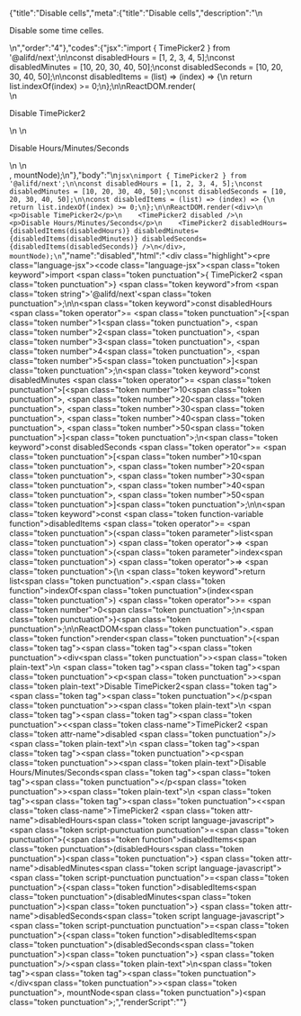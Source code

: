 {"title":"Disable cells","meta":{"title":"Disable cells","description":"\n<p>Disable some time celles.</p>\n","order":"4"},"codes":{"jsx":"import { TimePicker2 } from '@alifd/next';\n\nconst disabledHours = [1, 2, 3, 4, 5];\nconst disabledMinutes = [10, 20, 30, 40, 50];\nconst disabledSeconds = [10, 20, 30, 40, 50];\n\nconst disabledItems = (list) => (index) => {\n    return list.indexOf(index) >= 0;\n};\n\nReactDOM.render(<div>\n    <p>Disable TimePicker2</p>\n    <TimePicker2 disabled />\n    <p>Disable Hours/Minutes/Seconds</p>\n    <TimePicker2 disabledHours={disabledItems(disabledHours)} disabledMinutes={disabledItems(disabledMinutes)} disabledSeconds={disabledItems(disabledSeconds)} />\n</div>, mountNode);\n"},"body":"\n````jsx\nimport { TimePicker2 } from '@alifd/next';\n\nconst disabledHours = [1, 2, 3, 4, 5];\nconst disabledMinutes = [10, 20, 30, 40, 50];\nconst disabledSeconds = [10, 20, 30, 40, 50];\n\nconst disabledItems = (list) => (index) => {\n    return list.indexOf(index) >= 0;\n};\n\nReactDOM.render(<div>\n    <p>Disable TimePicker2</p>\n    <TimePicker2 disabled />\n    <p>Disable Hours/Minutes/Seconds</p>\n    <TimePicker2 disabledHours={disabledItems(disabledHours)} disabledMinutes={disabledItems(disabledMinutes)} disabledSeconds={disabledItems(disabledSeconds)} />\n</div>, mountNode);\n````","name":"disabled","html":"<script>(function(){'use strict';\n\nvar _next = require('@alifd/next');\n\nvar disabledHours = [1, 2, 3, 4, 5];\nvar disabledMinutes = [10, 20, 30, 40, 50];\nvar disabledSeconds = [10, 20, 30, 40, 50];\n\nvar disabledItems = function disabledItems(list) {\n    return function (index) {\n        return list.indexOf(index) >= 0;\n    };\n};\n\nReactDOM.render(React.createElement(\n    'div',\n    null,\n    React.createElement(\n        'p',\n        null,\n        'Disable TimePicker2'\n    ),\n    React.createElement(_next.TimePicker2, { disabled: true }),\n    React.createElement(\n        'p',\n        null,\n        'Disable Hours/Minutes/Seconds'\n    ),\n    React.createElement(_next.TimePicker2, { disabledHours: disabledItems(disabledHours), disabledMinutes: disabledItems(disabledMinutes), disabledSeconds: disabledItems(disabledSeconds) })\n), mountNode);})()</script><div class=\"highlight\"><pre class=\"language-jsx\"><code class=\"language-jsx\"><span class=\"token keyword\">import</span> <span class=\"token punctuation\">{</span> TimePicker2 <span class=\"token punctuation\">}</span> <span class=\"token keyword\">from</span> <span class=\"token string\">'@alifd/next'</span><span class=\"token punctuation\">;</span>\n\n<span class=\"token keyword\">const</span> disabledHours <span class=\"token operator\">=</span> <span class=\"token punctuation\">[</span><span class=\"token number\">1</span><span class=\"token punctuation\">,</span> <span class=\"token number\">2</span><span class=\"token punctuation\">,</span> <span class=\"token number\">3</span><span class=\"token punctuation\">,</span> <span class=\"token number\">4</span><span class=\"token punctuation\">,</span> <span class=\"token number\">5</span><span class=\"token punctuation\">]</span><span class=\"token punctuation\">;</span>\n<span class=\"token keyword\">const</span> disabledMinutes <span class=\"token operator\">=</span> <span class=\"token punctuation\">[</span><span class=\"token number\">10</span><span class=\"token punctuation\">,</span> <span class=\"token number\">20</span><span class=\"token punctuation\">,</span> <span class=\"token number\">30</span><span class=\"token punctuation\">,</span> <span class=\"token number\">40</span><span class=\"token punctuation\">,</span> <span class=\"token number\">50</span><span class=\"token punctuation\">]</span><span class=\"token punctuation\">;</span>\n<span class=\"token keyword\">const</span> disabledSeconds <span class=\"token operator\">=</span> <span class=\"token punctuation\">[</span><span class=\"token number\">10</span><span class=\"token punctuation\">,</span> <span class=\"token number\">20</span><span class=\"token punctuation\">,</span> <span class=\"token number\">30</span><span class=\"token punctuation\">,</span> <span class=\"token number\">40</span><span class=\"token punctuation\">,</span> <span class=\"token number\">50</span><span class=\"token punctuation\">]</span><span class=\"token punctuation\">;</span>\n\n<span class=\"token keyword\">const</span> <span class=\"token function-variable function\">disabledItems</span> <span class=\"token operator\">=</span> <span class=\"token punctuation\">(</span><span class=\"token parameter\">list</span><span class=\"token punctuation\">)</span> <span class=\"token operator\">=></span> <span class=\"token punctuation\">(</span><span class=\"token parameter\">index</span><span class=\"token punctuation\">)</span> <span class=\"token operator\">=></span> <span class=\"token punctuation\">{</span>\n    <span class=\"token keyword\">return</span> list<span class=\"token punctuation\">.</span><span class=\"token function\">indexOf</span><span class=\"token punctuation\">(</span>index<span class=\"token punctuation\">)</span> <span class=\"token operator\">>=</span> <span class=\"token number\">0</span><span class=\"token punctuation\">;</span>\n<span class=\"token punctuation\">}</span><span class=\"token punctuation\">;</span>\n\nReactDOM<span class=\"token punctuation\">.</span><span class=\"token function\">render</span><span class=\"token punctuation\">(</span><span class=\"token tag\"><span class=\"token tag\"><span class=\"token punctuation\">&lt;</span>div</span><span class=\"token punctuation\">></span></span><span class=\"token plain-text\">\n    </span><span class=\"token tag\"><span class=\"token tag\"><span class=\"token punctuation\">&lt;</span>p</span><span class=\"token punctuation\">></span></span><span class=\"token plain-text\">Disable TimePicker2</span><span class=\"token tag\"><span class=\"token tag\"><span class=\"token punctuation\">&lt;/</span>p</span><span class=\"token punctuation\">></span></span><span class=\"token plain-text\">\n    </span><span class=\"token tag\"><span class=\"token tag\"><span class=\"token punctuation\">&lt;</span><span class=\"token class-name\">TimePicker2</span></span> <span class=\"token attr-name\">disabled</span> <span class=\"token punctuation\">/></span></span><span class=\"token plain-text\">\n    </span><span class=\"token tag\"><span class=\"token tag\"><span class=\"token punctuation\">&lt;</span>p</span><span class=\"token punctuation\">></span></span><span class=\"token plain-text\">Disable Hours/Minutes/Seconds</span><span class=\"token tag\"><span class=\"token tag\"><span class=\"token punctuation\">&lt;/</span>p</span><span class=\"token punctuation\">></span></span><span class=\"token plain-text\">\n    </span><span class=\"token tag\"><span class=\"token tag\"><span class=\"token punctuation\">&lt;</span><span class=\"token class-name\">TimePicker2</span></span> <span class=\"token attr-name\">disabledHours</span><span class=\"token script language-javascript\"><span class=\"token script-punctuation punctuation\">=</span><span class=\"token punctuation\">{</span><span class=\"token function\">disabledItems</span><span class=\"token punctuation\">(</span>disabledHours<span class=\"token punctuation\">)</span><span class=\"token punctuation\">}</span></span> <span class=\"token attr-name\">disabledMinutes</span><span class=\"token script language-javascript\"><span class=\"token script-punctuation punctuation\">=</span><span class=\"token punctuation\">{</span><span class=\"token function\">disabledItems</span><span class=\"token punctuation\">(</span>disabledMinutes<span class=\"token punctuation\">)</span><span class=\"token punctuation\">}</span></span> <span class=\"token attr-name\">disabledSeconds</span><span class=\"token script language-javascript\"><span class=\"token script-punctuation punctuation\">=</span><span class=\"token punctuation\">{</span><span class=\"token function\">disabledItems</span><span class=\"token punctuation\">(</span>disabledSeconds<span class=\"token punctuation\">)</span><span class=\"token punctuation\">}</span></span> <span class=\"token punctuation\">/></span></span><span class=\"token plain-text\">\n</span><span class=\"token tag\"><span class=\"token tag\"><span class=\"token punctuation\">&lt;/</span>div</span><span class=\"token punctuation\">></span></span><span class=\"token punctuation\">,</span> mountNode<span class=\"token punctuation\">)</span><span class=\"token punctuation\">;</span></code></pre></div>","renderScript":"<script>(function(){'use strict';\n\nvar _createClass = function () { function defineProperties(target, props) { for (var i = 0; i < props.length; i++) { var descriptor = props[i]; descriptor.enumerable = descriptor.enumerable || false; descriptor.configurable = true; if (\"value\" in descriptor) descriptor.writable = true; Object.defineProperty(target, descriptor.key, descriptor); } } return function (Constructor, protoProps, staticProps) { if (protoProps) defineProperties(Constructor.prototype, protoProps); if (staticProps) defineProperties(Constructor, staticProps); return Constructor; }; }();\n\nvar _reactLive = require('react-live');\n\nvar _next = require('@alifd/next');\n\nfunction _classCallCheck(instance, Constructor) { if (!(instance instanceof Constructor)) { throw new TypeError(\"Cannot call a class as a function\"); } }\n\nfunction _possibleConstructorReturn(self, call) { if (!self) { throw new ReferenceError(\"this hasn't been initialised - super() hasn't been called\"); } return call && (typeof call === \"object\" || typeof call === \"function\") ? call : self; }\n\nfunction _inherits(subClass, superClass) { if (typeof superClass !== \"function\" && superClass !== null) { throw new TypeError(\"Super expression must either be null or a function, not \" + typeof superClass); } subClass.prototype = Object.create(superClass && superClass.prototype, { constructor: { value: subClass, enumerable: false, writable: true, configurable: true } }); if (superClass) Object.setPrototypeOf ? Object.setPrototypeOf(subClass, superClass) : subClass.__proto__ = superClass; }\n\nwindow.demoNames.push('disabledEnUs');\n\n\nwindow.disabledEnUsRenderScript = function disabledEnUsRenderScript(liveDemo) {\n    var mountNode = document.getElementById('disabledEnUs-mount');\n    if (liveDemo === \"false\") {\n        document.getElementById('disabledEnUs-body').innerHTML = '<pre class=\"language-jsx\"><code class=\"language-jsx\"><span class=\"token keyword\">import</span> <span class=\"token punctuation\">{</span> TimePicker2 <span class=\"token punctuation\">}</span> <span class=\"token keyword\">from</span> <span class=\"token string\">\\'@alifd/next\\'</span><span class=\"token punctuation\">;</span>\\n\\n<span class=\"token keyword\">const</span> disabledHours <span class=\"token operator\">=</span> <span class=\"token punctuation\">[</span><span class=\"token number\">1</span><span class=\"token punctuation\">,</span> <span class=\"token number\">2</span><span class=\"token punctuation\">,</span> <span class=\"token number\">3</span><span class=\"token punctuation\">,</span> <span class=\"token number\">4</span><span class=\"token punctuation\">,</span> <span class=\"token number\">5</span><span class=\"token punctuation\">]</span><span class=\"token punctuation\">;</span>\\n<span class=\"token keyword\">const</span> disabledMinutes <span class=\"token operator\">=</span> <span class=\"token punctuation\">[</span><span class=\"token number\">10</span><span class=\"token punctuation\">,</span> <span class=\"token number\">20</span><span class=\"token punctuation\">,</span> <span class=\"token number\">30</span><span class=\"token punctuation\">,</span> <span class=\"token number\">40</span><span class=\"token punctuation\">,</span> <span class=\"token number\">50</span><span class=\"token punctuation\">]</span><span class=\"token punctuation\">;</span>\\n<span class=\"token keyword\">const</span> disabledSeconds <span class=\"token operator\">=</span> <span class=\"token punctuation\">[</span><span class=\"token number\">10</span><span class=\"token punctuation\">,</span> <span class=\"token number\">20</span><span class=\"token punctuation\">,</span> <span class=\"token number\">30</span><span class=\"token punctuation\">,</span> <span class=\"token number\">40</span><span class=\"token punctuation\">,</span> <span class=\"token number\">50</span><span class=\"token punctuation\">]</span><span class=\"token punctuation\">;</span>\\n\\n<span class=\"token keyword\">const</span> <span class=\"token function-variable function\">disabledItems</span> <span class=\"token operator\">=</span> <span class=\"token punctuation\">(</span><span class=\"token parameter\">list</span><span class=\"token punctuation\">)</span> <span class=\"token operator\">=></span> <span class=\"token punctuation\">(</span><span class=\"token parameter\">index</span><span class=\"token punctuation\">)</span> <span class=\"token operator\">=></span> <span class=\"token punctuation\">{</span>\\n    <span class=\"token keyword\">return</span> list<span class=\"token punctuation\">.</span><span class=\"token function\">indexOf</span><span class=\"token punctuation\">(</span>index<span class=\"token punctuation\">)</span> <span class=\"token operator\">>=</span> <span class=\"token number\">0</span><span class=\"token punctuation\">;</span>\\n<span class=\"token punctuation\">}</span><span class=\"token punctuation\">;</span>\\n\\nReactDOM<span class=\"token punctuation\">.</span><span class=\"token function\">render</span><span class=\"token punctuation\">(</span><span class=\"token tag\"><span class=\"token tag\"><span class=\"token punctuation\">&lt;</span>div</span><span class=\"token punctuation\">></span></span><span class=\"token plain-text\">\\n    </span><span class=\"token tag\"><span class=\"token tag\"><span class=\"token punctuation\">&lt;</span>p</span><span class=\"token punctuation\">></span></span><span class=\"token plain-text\">Disable TimePicker2</span><span class=\"token tag\"><span class=\"token tag\"><span class=\"token punctuation\">&lt;/</span>p</span><span class=\"token punctuation\">></span></span><span class=\"token plain-text\">\\n    </span><span class=\"token tag\"><span class=\"token tag\"><span class=\"token punctuation\">&lt;</span><span class=\"token class-name\">TimePicker2</span></span> <span class=\"token attr-name\">disabled</span> <span class=\"token punctuation\">/></span></span><span class=\"token plain-text\">\\n    </span><span class=\"token tag\"><span class=\"token tag\"><span class=\"token punctuation\">&lt;</span>p</span><span class=\"token punctuation\">></span></span><span class=\"token plain-text\">Disable Hours/Minutes/Seconds</span><span class=\"token tag\"><span class=\"token tag\"><span class=\"token punctuation\">&lt;/</span>p</span><span class=\"token punctuation\">></span></span><span class=\"token plain-text\">\\n    </span><span class=\"token tag\"><span class=\"token tag\"><span class=\"token punctuation\">&lt;</span><span class=\"token class-name\">TimePicker2</span></span> <span class=\"token attr-name\">disabledHours</span><span class=\"token script language-javascript\"><span class=\"token script-punctuation punctuation\">=</span><span class=\"token punctuation\">{</span><span class=\"token function\">disabledItems</span><span class=\"token punctuation\">(</span>disabledHours<span class=\"token punctuation\">)</span><span class=\"token punctuation\">}</span></span> <span class=\"token attr-name\">disabledMinutes</span><span class=\"token script language-javascript\"><span class=\"token script-punctuation punctuation\">=</span><span class=\"token punctuation\">{</span><span class=\"token function\">disabledItems</span><span class=\"token punctuation\">(</span>disabledMinutes<span class=\"token punctuation\">)</span><span class=\"token punctuation\">}</span></span> <span class=\"token attr-name\">disabledSeconds</span><span class=\"token script language-javascript\"><span class=\"token script-punctuation punctuation\">=</span><span class=\"token punctuation\">{</span><span class=\"token function\">disabledItems</span><span class=\"token punctuation\">(</span>disabledSeconds<span class=\"token punctuation\">)</span><span class=\"token punctuation\">}</span></span> <span class=\"token punctuation\">/></span></span><span class=\"token plain-text\">\\n</span><span class=\"token tag\"><span class=\"token tag\"><span class=\"token punctuation\">&lt;/</span>div</span><span class=\"token punctuation\">></span></span><span class=\"token punctuation\">,</span> mountNode<span class=\"token punctuation\">)</span><span class=\"token punctuation\">;</span>\\n</code></pre>\\n'.replace(/{backquote}/g, '`').replace(/{dollar}/g, '$');\n\n        var disabledHours = [1, 2, 3, 4, 5];\n        var disabledMinutes = [10, 20, 30, 40, 50];\n        var disabledSeconds = [10, 20, 30, 40, 50];\n\n        var disabledItems = function disabledItems(list) {\n            return function (index) {\n                return list.indexOf(index) >= 0;\n            };\n        };\n\n        ReactDOM.render(React.createElement(\n            'div',\n            null,\n            React.createElement(\n                'p',\n                null,\n                'Disable TimePicker2'\n            ),\n            React.createElement(_next.TimePicker2, { disabled: true }),\n            React.createElement(\n                'p',\n                null,\n                'Disable Hours/Minutes/Seconds'\n            ),\n            React.createElement(_next.TimePicker2, { disabledHours: disabledItems(disabledHours), disabledMinutes: disabledItems(disabledMinutes), disabledSeconds: disabledItems(disabledSeconds) })\n        ), mountNode);\n\n        return;\n    }\n\n    var disabledEnUsLiveScript = 'const disabledHours = [1, 2, 3, 4, 5];\\nconst disabledMinutes = [10, 20, 30, 40, 50];\\nconst disabledSeconds = [10, 20, 30, 40, 50];\\n\\nconst disabledItems = list => index => {\\n  return list.indexOf(index) >= 0;\\n};\\n\\nReactDOM.render(\\n  <div>\\n    <p>Disable TimePicker2</p>\\n    <TimePicker2 disabled />\\n    <p>Disable Hours/Minutes/Seconds</p>\\n    <TimePicker2\\n      disabledHours={disabledItems(disabledHours)}\\n      disabledMinutes={disabledItems(disabledMinutes)}\\n      disabledSeconds={disabledItems(disabledSeconds)}\\n    />\\n  </div>,\\n  mountNode\\n);';\n    var emptyTheme = {\n        plain: {},\n        styles: [{\n            types: [],\n            styles: {}\n        }]\n    };\n\n    function renderAfter() {\n        ReactDOM.render(React.createElement(\n            _next.Balloon.Tooltip,\n            {\n                align: 't',\n                style: { maxWidth: 320 },\n                trigger: React.createElement('div', {\n                    dangerouslySetInnerHTML: {\n                        __html: '<pre class=\"language-jsx\"><code class=\"language-jsx\"><span class=\"token keyword\">import</span> <span class=\"token punctuation\">{</span> TimePicker2 <span class=\"token punctuation\">}</span> <span class=\"token keyword\">from</span> <span class=\"token string\">\\'@alifd/next\\'</span><span class=\"token punctuation\">;</span>\\n</code></pre>\\n'\n                    }\n                })\n            },\n            '\\u7F16\\u8F91\\u6A21\\u5F0F\\u6682\\u4E0D\\u652F\\u6301\\u4FEE\\u6539\\u4F9D\\u8D56\\u5F15\\u5165'\n        ), document.getElementById('disabledEnUs-live-import'));\n    }\n\n    var LiveRenderer = function (_React$Component) {\n        _inherits(LiveRenderer, _React$Component);\n\n        function LiveRenderer(props) {\n            _classCallCheck(this, LiveRenderer);\n\n            var _this = _possibleConstructorReturn(this, (LiveRenderer.__proto__ || Object.getPrototypeOf(LiveRenderer)).call(this, props));\n\n            _this.onBlur = function () {\n                var time = new Date().getTime();\n                window.top.postMessage({\n                    type: 'ReactLiveEdit',\n                    from: 'demo',\n                    body: { name: 'disabledEnUs', component: 'TimePicker2', time: time }\n                }, '*');\n            };\n\n            return _this;\n        }\n\n        _createClass(LiveRenderer, [{\n            key: 'componentDidMount',\n            value: function componentDidMount() {\n                renderAfter();\n            }\n        }, {\n            key: 'render',\n            value: function render() {\n                return React.createElement(\n                    _reactLive.LiveProvider,\n                    {\n                        code: disabledEnUsLiveScript,\n                        scope: { TimePicker2: _next.TimePicker2, mountNode: mountNode },\n                        noInline: true },\n                    React.createElement(\n                        'div',\n                        { id: 'disabledEnUs-live-editor' },\n                        React.createElement(_reactLive.LiveError, { id: 'disabledEnUs-live-error', className: 'react-live-error' }),\n                        React.createElement('div', { id: 'disabledEnUs-live-import' }),\n                        React.createElement(\n                            'div',\n                            { id: 'disabledEnUs-live-body', className: 'react-live-body' },\n                            React.createElement(_reactLive.LiveEditor, { theme: emptyTheme, onBlur: this.onBlur })\n                        ),\n                        React.createElement('div', { id: 'disabledEnUs-live-css' })\n                    ),\n                    React.createElement(_reactLive.LivePreview, null)\n                );\n            }\n        }]);\n\n        return LiveRenderer;\n    }(React.Component);\n\n    ReactDOM.render(React.createElement(LiveRenderer, null), document.getElementById('disabledEnUs-body'));\n    return;\n};\n\nwindow.renderFuncs.push(disabledEnUsRenderScript);\n\nfunction onRiddleOrCodePenClick(type) {\n    var time = new Date().getTime();\n    window.top.postMessage({\n        type: 'RiddleOrCodePenClick',\n        from: 'demo',\n        body: { name: 'disabledEnUs', component: 'TimePicker2', type: type, time: time }\n    }, '*');\n}\nReactDOM.render(React.createElement(\n    _next.Balloon.Tooltip,\n    {\n        align: 'b',\n        style: { maxWidth: 400 },\n        trigger: React.createElement(\n            'span',\n            { role: 'img', className: 'op-icon', onClick: function onClick() {\n                    return onRiddleOrCodePenClick('CodePen');\n                } },\n            React.createElement(\n                'svg',\n                { viewBox: '0 0 20 20', fill: 'currentColor' },\n                React.createElement('path', {\n                    d: 'M17.7207447,7.0537234 L10.2739362,2.0893617 C10.0952128,1.97021277 9.86223404,1.97021277 9.68404255,2.0893617 L2.23723404,7.0537234 C2.0893617,7.15212766 2.00053191,7.31861702 2.00053191,7.4962766 L2.00053191,12.4606383 C2.00053191,12.6382979 2.0893617,12.8047872 2.23723404,12.9031915 L9.68404255,17.8675532 C9.77340426,17.9271277 9.87606383,17.9569149 9.97925532,17.9569149 C10.0824468,17.9569149 10.1851064,17.9271277 10.2744681,17.8675532 L17.7212766,12.9031915 C17.8691489,12.8047872 17.9579787,12.6382979 17.9579787,12.4606383 L17.9579787,7.4962766 C17.9579787,7.31861702 17.8691489,7.15212766 17.7212766,7.0537234 L17.7207447,7.0537234 Z M9.9787234,11.8218085 L7.2143617,9.9787234 L9.9787234,8.1356383 L12.7430851,9.9787234 L9.9787234,11.8218085 Z M10.5106383,7.21170213 L10.5106383,3.52553191 L16.4664894,7.4962766 L13.7021277,9.3393617 L10.5106383,7.21170213 Z M9.44680851,7.21170213 L6.25531915,9.3393617 L3.49095745,7.4962766 L9.44680851,3.52553191 L9.44680851,7.21170213 Z M5.2962766,9.9787234 L3.06382979,11.4670213 L3.06382979,8.49042553 L5.2962766,9.9787234 Z M6.25531915,10.6180851 L9.44680851,12.7457447 L9.44680851,16.4319149 L3.49095745,12.4611702 L6.25531915,10.6180851 Z M10.5106383,12.7457447 L13.7021277,10.6180851 L16.4664894,12.4611702 L10.5106383,16.4319149 L10.5106383,12.7457447 Z M14.6611702,9.9787234 L16.893617,8.49042553 L16.893617,11.4670213 L14.6611702,9.9787234 Z' })\n            )\n        ) },\n    React.createElement(\n        'span',\n        null,\n        '\\u5728CodePen\\u4E2D\\u6253\\u5F00'\n    )\n), document.getElementById('disabledEnUs-CodePen'));\nReactDOM.render(React.createElement(\n    _next.Balloon.Tooltip,\n    {\n        align: 'b',\n        style: { maxWidth: 400 },\n        trigger: React.createElement(\n            'span',\n            { role: 'img', className: 'op-icon', onClick: function onClick() {\n                    return onRiddleOrCodePenClick('Riddle');\n                } },\n            React.createElement(\n                'svg',\n                { viewBox: '0 0 20 20', fill: 'currentColor' },\n                React.createElement('path', {\n                    d: 'M12.0135981,2 C14.9585189,2 17.345849,4.38716704 17.345849,7.33333333 C17.345849,9.38478693 16.1882418,11.1657179 14.4903288,12.0578577 L17.2084049,16.7658872 C17.2378708,16.8169235 17.2591949,16.8704263 17.2727803,16.9248914 C17.3474476,17.0262914 17.3916465,17.1520943 17.3916465,17.2882205 C17.3916465,17.628088 17.1161295,17.9036051 16.7762619,17.9036051 L2.81174505,17.9048498 C2.75007855,17.9255976 2.68404472,17.9368421 2.61538462,17.9368421 C2.27551708,17.9368421 2,17.661325 2,17.3214575 L2,4.90050552 C2,4.44767651 2.36696407,4.08058607 2.8201909,4.08058607 L2.8201909,4.08058607 L4.598,4.08 L4.59829061,3.64037695 C4.59829061,2.78210363 5.25867561,2.07778272 6.09736436,2.00602116 L6.23871411,2 Z M11.9839597,3.23076923 L6.23745245,3.23076923 C6.01143198,3.23076923 5.82905984,3.41419855 5.82905984,3.64047008 L5.82905984,3.64047008 L5.829,4.08 L11.5615101,4.08058607 C13.3089935,4.08058607 14.7370181,5.4476011 14.8334247,7.17082808 L14.8386124,7.35677655 C14.8386124,9.16616658 13.3721154,10.632967 11.5615101,10.632967 L11.5615101,10.632967 L10.299,10.632 L12.6155561,14.6429723 C12.7020335,14.7927556 12.7183875,14.9637818 12.6748043,15.1180362 C12.6779184,15.1342067 12.6786336,15.1513556 12.6786336,15.1686715 C12.6786336,15.508539 12.4031165,15.7840561 12.063249,15.7840561 L5.39477011,15.7840561 C5.33908357,15.7840561 5.28512459,15.7766596 5.23382202,15.7627953 L5.21367522,15.7639098 L5.21367522,15.7639098 C4.87380768,15.7639098 4.59829061,15.4883927 4.59829061,15.1485252 L4.598,5.323 L3.23076923,5.32307709 L3.23,16.672 L15.733,16.672 L13.0769083,12.0713449 C12.9069827,11.7770252 13.0078241,11.40068 13.3021438,11.2307544 C13.3538063,11.200927 13.4079962,11.1794424 13.4631533,11.1658825 C14.9972153,10.5673738 16.0854701,9.07745387 16.0854701,7.33333333 C16.0854701,5.06705157 14.2491614,3.23076923 11.9839597,3.23076923 L11.9839597,3.23076923 Z M11.7212434,5.32867389 L11.5688942,5.32307709 L5.829,5.323 L5.82905984,11.0261966 C5.82905984,11.0464748 5.83052125,11.0664018 5.83334393,11.0858783 L5.84579569,11.1428571 L5.829,11.142 L5.829,14.553 L11.142,14.553 L8.71393544,10.3467056 C8.54400168,10.0523717 8.64484792,9.67600839 8.93918185,9.50607462 C9.01663814,9.46135521 9.09977514,9.43538787 9.18333591,9.42676402 L9.18350929,9.40512829 L11.5688942,9.40512829 C12.6982428,9.40512829 13.6102561,8.49132999 13.6102561,7.36410269 C13.6102561,6.23662753 12.6963072,5.32307709 11.5688942,5.32307709 Z' })\n            )\n        ) },\n    React.createElement(\n        'span',\n        null,\n        '\\u5728Riddle\\u4E2D\\u6253\\u5F00'\n    )\n), document.getElementById('disabledEnUs-Riddle'));\nReactDOM.render(React.createElement(\n    _next.Balloon.Tooltip,\n    {\n        align: 'b',\n        style: { maxWidth: 320 },\n        trigger: React.createElement(\n            'span',\n            { className: 'code-box-code-action', onClick: function onClick() {\n                    _next.Message.success('复制成功');\n                } },\n            React.createElement(\n                'svg',\n                { viewBox: '0 0 20 20', focusable: 'false', 'data-icon': 'snippets', width: '20px', height: '20px', fill: 'currentColor', 'aria-hidden': 'true' },\n                React.createElement('path', { d: 'M15,5 L15,18 L2,18 L2,5 L15,5 Z M14,6 L3,6 L3,17 L14,17 L14,6 Z M18,2 L18,15 L16,15 L16,13.999 L17,14 L17,3 L6,3 L6,4 L5,4 L5,2 L18,2 Z M9,8 L9,11 L12,11 L12,12 L9,12 L9,15 L8,15 L8,12 L5,12 L5,11 L8,11 L8,8 L9,8 Z' })\n            )\n        )\n    },\n    React.createElement(\n        'span',\n        null,\n        '\\u590D\\u5236\\u4EE3\\u7801'\n    )\n), document.getElementById('disabledEnUs-copy-btn'));\nReactDOM.render(React.createElement(\n    React.Fragment,\n    null,\n    React.createElement(\n        _next.Balloon.Tooltip,\n        {\n            align: 'b',\n            style: { maxWidth: 400 },\n            trigger: React.createElement(\n                'span',\n                { id: 'disabledEnUs-icon-show', className: 'code-box-code-action code-expand-icon-show' },\n                React.createElement(\n                    'svg',\n                    { alt: 'expand code', width: '20px', height: '20px', viewBox: '0 0 20 20', fill: 'currentColor' },\n                    React.createElement('path', {\n                        d: 'M14.4307124,13.5667899 L15.1349452,14.276759 L10.7473676,18.6288871 L6.42783259,14.2738791 L7.13782502,13.5696698 L10.7530744,17.2147744 L14.4307124,13.5667899 Z M4.79130753,8.067524 L16.3824174,11.1733525 L16.1235984,12.1392784 L4.53248848,9.03344983 L4.79130753,8.067524 Z M10.8154102,1.57503552 L15.1349452,5.93004351 L14.4249528,6.63425282 L10.809949,2.98914817 L7.13206544,6.6371327 L6.42783259,5.92716363 L10.8154102,1.57503552 Z',\n                        transform: 'translate(10.457453, 10.101961) rotate(90.000000) translate(-10.457453, -10.101961) ' })\n                )\n            ) },\n        React.createElement(\n            'span',\n            null,\n            '\\u5C55\\u5F00\\u4EE3\\u7801',\n            React.createElement('br', null),\n            React.createElement('br', null),\n            '\\u5C0F\\u63D0\\u793A: ',\n            React.createElement('br', null),\n            React.createElement('br', null),\n            ' 1. \\u70B9\\u51FB\\u4E00\\u4E0B\\u4EE3\\u7801\\uFF0C\\u8BD5\\u4E00\\u8BD5\\u5728\\u7EBF\\u7F16\\u8F91\\u9884\\u89C8\\u5427\\uFF01 ',\n            React.createElement('br', null),\n            React.createElement('br', null),\n            '2. \\u9875\\u9762\\u53F3\\u4E0A\\u65B9 \\u6709 ',\n            React.createElement(\n                'strong',\n                null,\n                '\\u5168\\u5C40\\u4EE3\\u7801\\u5C55\\u5F00'\n            ),\n            ' \\u53CA ',\n            React.createElement(\n                'strong',\n                null,\n                '\\u5F00\\u542F\\u5728\\u7EBF\\u7F16\\u8F91'\n            ),\n            ' \\u6A21\\u5F0F\\u54DF\\uFF5E'\n        )\n    ),\n    React.createElement(\n        _next.Balloon.Tooltip,\n        {\n            align: 'b',\n            style: { maxWidth: 400 },\n            trigger: React.createElement(\n                'span',\n                { id: 'disabledEnUs-icon-hide', className: 'code-box-code-action code-expand-icon-hide', style: { display: 'none' } },\n                React.createElement(\n                    'svg',\n                    { alt: 'expand code', width: '20px', height: '20px', viewBox: '0 0 20 20', style: { fill: '#3B9AFF' } },\n                    React.createElement('path', {\n                        d: 'M14.4307124,13.5667899 L15.1349452,14.276759 L10.7473676,18.6288871 L6.42783259,14.2738791 L7.13782502,13.5696698 L10.7530744,17.2147744 L14.4307124,13.5667899 Z M4.79130753,8.067524 L16.3824174,11.1733525 L16.1235984,12.1392784 L4.53248848,9.03344983 L4.79130753,8.067524 Z M10.8154102,1.57503552 L15.1349452,5.93004351 L14.4249528,6.63425282 L10.809949,2.98914817 L7.13206544,6.6371327 L6.42783259,5.92716363 L10.8154102,1.57503552 Z',\n                        transform: 'translate(10.457453, 10.101961) rotate(90.000000) translate(-10.457453, -10.101961) ' })\n                )\n            ) },\n        React.createElement(\n            'span',\n            null,\n            '\\u6536\\u8D77\\u4EE3\\u7801',\n            React.createElement('br', null),\n            React.createElement('br', null),\n            '\\u5C0F\\u63D0\\u793A: ',\n            React.createElement('br', null),\n            React.createElement('br', null),\n            ' 1. \\u70B9\\u51FB\\u4E00\\u4E0B\\u4EE3\\u7801\\uFF0C\\u8BD5\\u4E00\\u8BD5\\u5728\\u7EBF\\u7F16\\u8F91\\u9884\\u89C8\\u5427\\uFF01 ',\n            React.createElement('br', null),\n            React.createElement('br', null),\n            '2. \\u9875\\u9762\\u53F3\\u4E0A\\u65B9 \\u6709 ',\n            React.createElement(\n                'strong',\n                null,\n                '\\u5168\\u5C40\\u4EE3\\u7801\\u5C55\\u5F00'\n            ),\n            ' \\u53CA ',\n            React.createElement(\n                'strong',\n                null,\n                '\\u5F00\\u542F\\u5728\\u7EBF\\u7F16\\u8F91'\n            ),\n            ' \\u6A21\\u5F0F\\u54DF\\uFF5E'\n        )\n    )\n), document.getElementById('disabledEnUs-fold-code'));})()</script>"}
